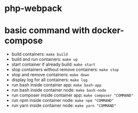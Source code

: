 php-webpack
===========

# basic command with docker-compose
- build containers: `make build`
- build and run containers: `make up`
- start container if already build: `make start`
- stop containers without remove containers: `make stop`
- stop and remove containers: `make down`
- display log for all containers: `make log`
- run bash inside container app: `make bash-app`
- run bash inside container node: `make bash-node`
- run composer inside container app: `make composer "COMMAND"`
- run npm inside container node: `make npm "COMMAND"`
- run yarn inside container node: `make yarn "COMMAND"`